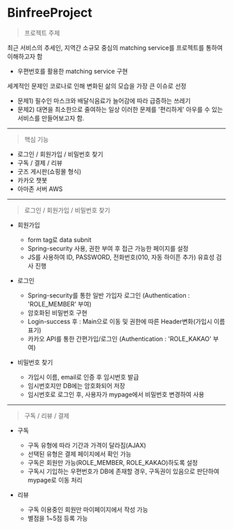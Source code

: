 # BinfreeProject

> 프로젝트 주제

최근 서비스의 추세인, 지역간 소규모 중심의 matching service를 프로젝트를 통하여 이해하고자 함
- 우편번호를 활용한 matching service 구현

세계적인 문제인 코로나로 인해 변화된 삶의 모습을 가장 큰 이슈로 선정
- 문제1) 필수인 마스크와 배달식음료가 늘어감에 따라 급증하는 쓰레기
- 문제2) 대면을 최소한으로 줄여하는 일상
이러한 문제를 '편리하게' 아우를 수 있는 서비스를 만들어보고자 함.


***

> 핵심 기능
  * 로그인 / 회원가입 / 비밀번호 찾기
  * 구독 / 결제 / 리뷰
  * 굿즈 게시판(쇼핑몰 형식)
  * 카카오 챗봇
  * 아마존 서버 AWS
  
***

>  로그인 / 회원가입 / 비밀번호 찾기
- 회원가입
  - form tag로 data subnit
  - Spring-security 사용, 권한 부여 후 접근 가능한 페이지를 설정
  - JS를 사용하여 ID, PASSWORD, 전화번호(010, 자동 하이픈 추가) 유효성 검사 진행
  
- 로그인
  - Spring-security를 통한 일반 가입자 로그인 (Authentication : 'ROLE_MEMBER' 부여)
  - 암호화된 비밀번호 구현
  - Login-success 후 : Main으로 이동 및 권한에 따른 Header변화(가입시 이름 표기)
  - 카카오 API를 통한 간편가입/로그인 (Authentication : 'ROLE_KAKAO' 부여)
  
- 비밀번호 찾기
  - 가입시 이름, email로 인증 후 임시번호 발급
  - 임시번호지만 DB에는 암호화되어 저장
  - 임시번호로 로그인 후, 사용자가 mypage에서 비밀번호 변경하여 사용
  
***

> 구독 / 리뷰 / 결제 
- 구독
  - 구독 유형에 따라 기간과 가격이 달라짐(AJAX)
  - 선택된 유형은 결제 페이지에서 확인 가능
  - 구독은 회원만 가능(ROLE_MEMBER, ROLE_KAKAO)하도록 설정
  - 구독시 기입하는 우편번호가 DB에 존재할 경우, 구독권이 있음으로 판단하여 mypage로 이동 처리
  
- 리뷰
  - 구독 이용중인 회원만 마이페이지에서 작성 가능
  - 별점을 1~5점 등록 가능

